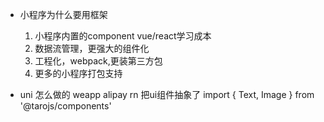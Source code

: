 - 小程序为什么要用框架
  1. 小程序内置的component  vue/react学习成本
  2. 数据流管理，更强大的组件化
  3. 工程化，webpack,更装第三方包
  4. 更多的小程序打包支持
  
- uni 怎么做的
  weapp  alipay  rn
  把ui组件抽象了  import { Text, Image } from '@tarojs/components'
  